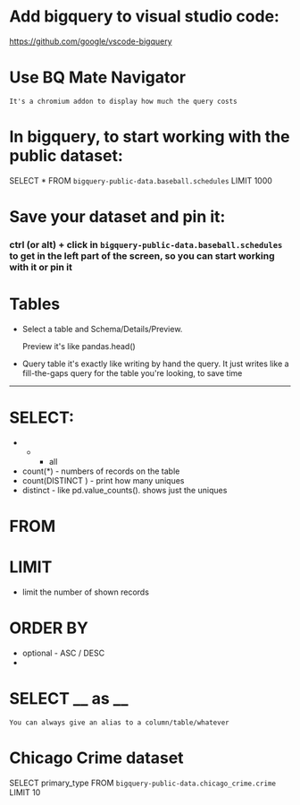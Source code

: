 # Add bigquery to visual studio code:

https://github.com/google/vscode-bigquery

# Use BQ Mate Navigator

    It's a chromium addon to display how much the query costs

# In bigquery, to start working with the public dataset:

SELECT * FROM `bigquery-public-data.baseball.schedules` LIMIT 1000

# Save your dataset and pin it:

### ctrl (or alt) + click in `bigquery-public-data.baseball.schedules` to get in the left part of the screen, so you can start working with it or pin it

# Tables 

- Select a table and Schema/Details/Preview.

    Preview it's like pandas.head()

- Query table it's exactly like writing by hand the query. It just writes like a fill-the-gaps query for the table you're looking, to save time

-----------------------

# SELECT:

- *   -   all
- count(*)    -    numbers of records on the table
- count(DISTINCT <column>)  -   print how many uniques
- distinct <column> -   like pd.value_counts(). shows just the uniques

# FROM

# LIMIT

- limit the number of shown records

# ORDER BY

- <column>  optional -  ASC / DESC
- 
    
# SELECT __ as __ 

    You can always give an alias to a column/table/whatever
    

# Chicago Crime dataset

SELECT primary_type FROM `bigquery-public-data.chicago_crime.crime` LIMIT 10
